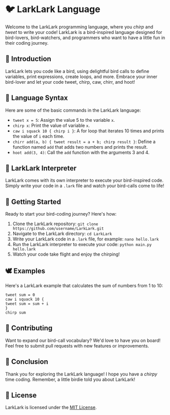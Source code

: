 # 🐦 LarkLark Language

Welcome to the LarkLark programming language, where you _chirp_ and _tweet_ to write your code! LarkLark is a bird-inspired language designed for bird-lovers, bird-watchers, and programmers who want to have a little fun in their coding journey.

## 📜 Introduction

LarkLark lets you code like a bird, using delightful bird calls to define variables, print expressions, create loops, and more. Embrace your inner bird-lover and let your code tweet, chirp, caw, chirr, and hoot!

## 🐤 Language Syntax

Here are some of the basic commands in the LarkLark language:

- `tweet x = 5`: Assign the value 5 to the variable `x`.
- `chirp x`: Print the value of variable `x`.
- `caw i squack 10 { chirp i }`: A for loop that iterates 10 times and prints the value of `i` each time.
- `chirr add(a, b) { tweet result = a + b; chirp result }`: Define a function named `add` that adds two numbers and prints the result.
- `hoot add(3, 4)`: Call the `add` function with the arguments 3 and 4.

## 🌳 LarkLark Interpreter

LarkLark comes with its own interpreter to execute your bird-inspired code. Simply write your code in a `.lark` file and watch your bird-calls come to life!

## 🎉 Getting Started

Ready to start your bird-coding journey? Here's how:

1. Clone the LarkLark repository: `git clone https://github.com/username/LarkLark.git`
2. Navigate to the LarkLark directory: `cd LarkLark`
3. Write your LarkLark code in a `.lark` file, for example: `nano hello.lark`
4. Run the LarkLark interpreter to execute your code: `python main.py hello.lark`
5. Watch your code take flight and enjoy the chirping!

## 🕊️ Examples

Here's a LarkLark example that calculates the sum of numbers from 1 to 10:

```
tweet sum = 0
caw i squack 10 {
tweet sum = sum + i
}
chirp sum
```


## 📖 Contributing

Want to expand our bird-call vocabulary? We'd love to have you on board! Feel free to submit pull requests with new features or improvements.

## 🦉 Conclusion

Thank you for exploring the LarkLark language! I hope you have a _chirpy_ time coding. Remember, a little birdie told you about LarkLark!

## 📃 License

LarkLark is licensed under the [MIT License](LICENSE).

